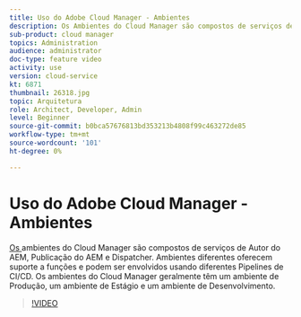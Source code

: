 ```yaml
---
title: Uso do Adobe Cloud Manager - Ambientes
description: Os Ambientes do Cloud Manager são compostos de serviços de Autor do AEM, Publicação do AEM e Dispatcher. Ambientes diferentes oferecem suporte a funções e podem ser envolvidos usando diferentes Pipelines de CI/CD. Os ambientes do Cloud Manager geralmente têm um ambiente de Produção, um ambiente de Estágio e um ambiente de Desenvolvimento.
sub-product: cloud manager
topics: Administration
audience: administrator
doc-type: feature video
activity: use
version: cloud-service
kt: 6871
thumbnail: 26318.jpg
topic: Arquitetura
role: Architect, Developer, Admin
level: Beginner
source-git-commit: b0bca57676813bd353213b4808f99c463272de85
workflow-type: tm+mt
source-wordcount: '101'
ht-degree: 0%

---
```



# Uso do Adobe Cloud Manager - Ambientes

[Os ](https://experienceleague.adobe.com/docs/experience-manager-cloud-manager/using/how-to-use/manage-your-environment.html) ambientes do Cloud Manager são compostos de serviços de Autor do AEM, Publicação do AEM e Dispatcher. Ambientes diferentes oferecem suporte a funções e podem ser envolvidos usando diferentes Pipelines de CI/CD. Os ambientes do Cloud Manager geralmente têm um ambiente de Produção, um ambiente de Estágio e um ambiente de Desenvolvimento.

>[!VIDEO](https://video.tv.adobe.com/v/26318/?quality=12&learn=on&hidetitle=true)
